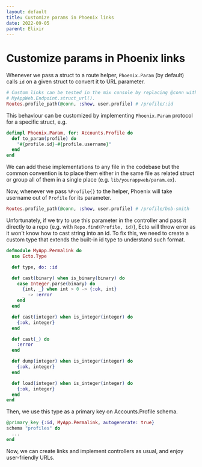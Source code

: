 ```yaml
---
layout: default
title: Customize params in Phoenix links
date: 2022-09-05
parent: Elixir
---
```


# Customize params in Phoenix links

Whenever we pass a struct to a route helper, `Phoenix.Param` (by default) calls `id` on a given struct to convert it to URL parameter.

```elixir
# Custom links can be tested in the mix console by replacing @conn with %URI{} or
# MyAppWeb.Endpoint.struct_url().
Routes.profile_path(@conn, :show, user.profile) # /profile/:id
```

This behaviour can be customized by implementing `Phoenix.Param` protocol for a specific struct, e.g.

```elixir
defimpl Phoenix.Param, for: Accounts.Profile do
  def to_param(profile) do
    "#{profile.id}-#{profile.username}"
  end
end
```

We can add these implementations to any file in the codebase but the common convention is to place them either in the same file as related struct or group all of them in a single place (e.g. `lib/yourappweb/param.ex`).

Now, whenever we pass `%Profile{}` to the helper, Phoenix will take username out of `Profile` for its parameter.

```elixir
Routes.profile_path(@conn, :show, user.profile) # /profile/bob-smith
```

Unfortunately, if we try to use this parameter in the controller and pass it directly to a repo (e.g. with `Repo.find(Profile, id)`), Ecto will throw error as it won't know how to cast string into an id. To fix this, we need to create a custom type that extends the built-in id type to understand such format.

```elixir
defmodule MyApp.Permalink do
  use Ecto.Type

  def type, do: :id

  def cast(binary) when is_binary(binary) do
    case Integer.parse(binary) do
      {int, _} when int > 0 -> {:ok, int}
      _ -> :error
    end
  end

  def cast(integer) when is_integer(integer) do
    {:ok, integer}
  end

  def cast(_) do
    :error
  end

  def dump(integer) when is_integer(integer) do
    {:ok, integer}
  end

  def load(integer) when is_integer(integer) do
    {:ok, integer}
  end
end
```

Then, we use this type as a primary key on Accounts.Profile schema.

```elixir
@primary_key {:id, MyApp.Permalink, autogenerate: true}
schema "profiles" do
  ...
end
```

Now, we can create links and implement controllers as usual, and enjoy user-friendly URLs.
